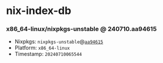 # nix-index-db
### x86_64-linux/nixpkgs-unstable @ 240710.aa94615
- Nixpkgs: `nixpkgs-unstable`@[`aa94615`](https://github.com/NixOS/nixpkgs/commit/aa9461550594533c29866d42f861b6ff079a7fb6)
- Platform: `x86_64-linux`
- Timestamp: `20240710065544`
